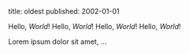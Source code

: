 title: oldest
published: 2002-01-01

Hello, *World*!
Hello, *World*!
Hello, *World*!
Hello, *World*!

Lorem ipsum dolor sit amet, …


